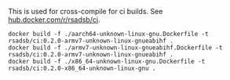 This is used for cross-compile for ci builds.
See [hub.docker.com/r/rsadsb/ci](https://hub.docker.com/r/rsadsb/ci).

```
docker build -f ./aarch64-unknown-linux-gnu.Dockerfile -t rsadsb/ci:0.2.0-armv7-unknown-linux-gnueabihf .
docker build -f ./armv7-unknown-linux-gnueabihf.Dockerfile -t rsadsb/ci:0.2.0-armv7-unknown-linux-gnueabihf .
docker build -f ./x86_64-unknown-linux-gnu.Dockerfile -t rsadsb/ci:0.2.0-x86_64-unknown-linux-gnu .
```
